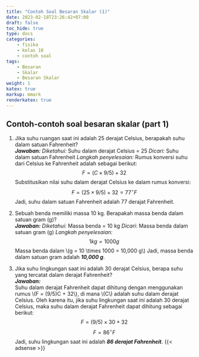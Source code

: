 ```yaml
---
title: "Contoh Soal Besaran Skalar (1)"
date: 2023-02-18T23:26:42+07:00
draft: false
toc_hide: true
type: docs
categories:
    - fisika
    - kelas 10
    - contoh soal
tags:
    - Besaran
    - Skalar
    - Besaran Skalar
weight: 1
katex: true
markup: mmark
renderkatex: true
---
```


## Contoh-contoh soal besaran skalar (part 1)

1. Jika suhu ruangan saat ini adalah 25 derajat Celsius, berapakah suhu dalam satuan Fahrenheit?\
***Jawaban:***
*Diketahui:*
Suhu dalam derajat Celsius = 25
*Dicari:*
Suhu dalam satuan Fahrenheit
*Langkah penyelesaian:*
Rumus konversi suhu dari Celsius ke Fahrenheit adalah sebagai berikut:
$$F = (C \times 9/5) + 32$$
Substitusikan nilai suhu dalam derajat Celsius ke dalam rumus konversi:
$$F = (25 \times 9/5) + 32 = 77^\circ F$$
Jadi, suhu dalam satuan Fahrenheit adalah 77 derajat Fahrenheit.

2. Sebuah benda memiliki massa 10 kg. Berapakah massa benda dalam satuan gram (g)?\
***Jawaban:***
*Diketahui:*
Massa benda = 10 kg
*Dicari:*
Massa benda dalam satuan gram (g)
*Langkah penyelesaian:*
$$1 kg = 1000 g $$
Massa benda dalam \\(g = 10 \times 1000 = 10,000 g\\)
Jadi, massa benda dalam satuan gram adalah ***10,000 g***.

3. Jika suhu lingkungan saat ini adalah 30 derajat Celsius, berapa suhu yang tercatat dalam derajat Fahrenheit?\
***Jawaban:***\
Suhu dalam derajat Fahrenheit dapat dihitung dengan menggunakan rumus \\(F = (9/5)C + 32\\), di mana \\(C\\) adalah suhu dalam derajat Celsius. Oleh karena itu, jika suhu lingkungan saat ini adalah 30 derajat Celsius, maka suhu dalam derajat Fahrenheit dapat dihitung sebagai berikut:
$$F = (9/5) \times 30 + 32$$
$$F = 86^\circ F$$
Jadi, suhu lingkungan saat ini adalah ***86 derajat Fahrenheit***.
{{< adsense >}}
